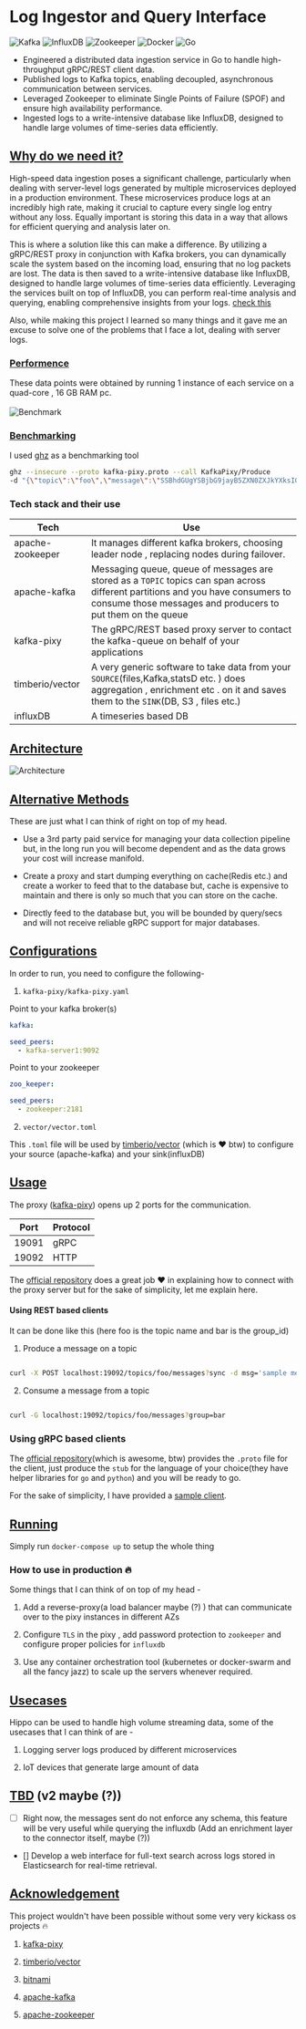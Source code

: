 # Log Ingestor and Query Interface 

![Kafka](https://img.shields.io/badge/kafka-2.3.0-green) ![InfluxDB](https://img.shields.io/badge/influxdb-1.8-green) ![Zookeeper](https://img.shields.io/badge/zookeeper-3.6.2-green) ![Docker](https://img.shields.io/badge/docker-20.10.2-blue) ![Go](https://img.shields.io/badge/go-1.15.6-blue)

- Engineered a distributed data ingestion service in Go to handle high-throughput gRPC/REST client data. 
- Published logs to Kafka topics, enabling decoupled, asynchronous communication between services. 
- Leveraged Zookeeper to eliminate Single Points of Failure (SPOF) and ensure high availability performance.
- Ingested logs to a write-intensive database like InfluxDB, designed to handle large volumes of time-series data efficiently. 

## <u> Why do we need it? </u>

High-speed data ingestion poses a significant challenge, particularly when dealing with server-level logs generated by multiple microservices deployed in a production environment. These microservices produce logs at an incredibly high rate, making it crucial to capture every single log entry without any loss. Equally important is storing this data in a way that allows for efficient querying and analysis later on.

This is where a solution like this can make a difference. By utilizing a gRPC/REST proxy in conjunction with Kafka brokers, you can dynamically scale the system based on the incoming load, ensuring that no log packets are lost. The data is then saved to a write-intensive database like InfluxDB, designed to handle large volumes of time-series data efficiently. Leveraging the services built on top of InfluxDB, you can perform real-time analysis and querying, enabling comprehensive insights from your logs. [check this](https://www.influxdata.com/products/)

Also, while making this project I learned so many things and it gave me an excuse to solve one of the problems that I face a lot, dealing with server logs.

### <u>Performence</u>

These data points were obtained by running 1 instance of each service on a quad-core , 16 GB RAM pc. <br> </br>
![Benchmark](assets/benchmark1.png)

### <u>Benchmarking</u>

I used [ghz](https://github.com/bojand/ghz) as a benchmarking tool

```sh
ghz --insecure --proto kafka-pixy.proto --call KafkaPixy/Produce
-d "{\"topic\":\"foo\",\"message\":\"SSBhdGUgYSBjbG9jayB5ZXN0ZXJkYXksIGl0IHdhcyB2ZXJ5IHRpbWUtY29uc3VtaW5nLg==\"}" -c 1000 -n 100 -z 5m 127.0.0.1:19091
```

### Tech stack and their use

| Tech             | Use                                                                                                                                                                                            |
| ---------------- | ---------------------------------------------------------------------------------------------------------------------------------------------------------------------------------------------- |
| apache-zookeeper | It manages different kafka brokers, choosing leader node , replacing nodes during failover.                                                                                                    |
| apache-kafka     | Messaging queue, queue of messages are stored as a `TOPIC` topics can span across different partitions and you have consumers to consume those messages and producers to put them on the queue |
| kafka-pixy       | The gRPC/REST based proxy server to contact the kafka-queue on behalf of your applications                                                                                                     |
| timberio/vector  | A very generic software to take data from your `SOURCE`(files,Kafka,statsD etc. ) does aggregation , enrichment etc . on it and saves them to the `SINK`(DB, S3 , files etc.)                  |
| influxDB         | A timeseries based DB                                                                                                                                                                          |

## <u>Architecture</u>

![Architecture](assets/architecture.png)

## <u>Alternative Methods</u>

These are just what I can think of right on top of my head.

- Use a 3rd party paid service for managing your data collection pipeline but, in the long run you will become dependent and as the data grows your cost will increase manifold.

- Create a proxy and start dumping everything on cache(Redis etc.) and create a worker to feed that to the database but, cache is expensive to maintain and there is only so much that you can store on the cache.

- Directly feed to the database but, you will be bounded by query/secs and will not receive reliable gRPC support for major databases.

## <u>Configurations </u>

In order to run, you need to configure the following-

1.  `kafka-pixy/kafka-pixy.yaml`

Point to your kafka broker(s)

```yaml
kafka:

seed_peers:
  - kafka-server1:9092
```

Point to your zookeeper

```yaml
zoo_keeper:

seed_peers:
  - zookeeper:2181
```

2.  `vector/vector.toml`

This `.toml` file will be used by [timberio/vector](https://github.com/timberio/vector) (which is :heart: btw) to configure your source (apache-kafka) and your sink(influxDB)

## <u>Usage </u>

The proxy ([kafka-pixy](https://github.com/mailgun/kafka-pixy)) opens up 2 ports for the communication.

| Port  | Protocol |
| ----- | -------- |
| 19091 | gRPC     |
| 19092 | HTTP     |

The [official repository](https://github.com/mailgun/kafka-pixy) does a great job :heart: in explaining how to connect with the proxy server but for the sake of simplicity, let me explain here.

#### Using REST based clients

It can be done like this (here foo is the topic name and bar is the group_id)

1. Produce a message on a topic

```bash

curl -X POST localhost:19092/topics/foo/messages?sync -d msg='sample message'

```

2. Consume a message from a topic

```bash

curl -G localhost:19092/topics/foo/messages?group=bar

```

### Using gRPC based clients

The [official repository](https://github.com/mailgun/kafka-pixy)(which is awesome, btw) provides the `.proto` file for the client, just produce the `stub` for the language of your choice(they have helper libraries for `go` and `python`) and you will be ready to go.

For the sake of simplicity, I have provided a [sample client](gRPC-clients/go/client.go).

## <u>Running</u>

Simply run `docker-compose up` to setup the whole thing

### How to use in production :fire:

Some things that I can think of on top of my head -

1. Add a reverse-proxy(a load balancer maybe (?) ) that can communicate over to the pixy instances in different AZs

2. Configure `TLS` in the pixy , add password protection to `zookeeper` and configure proper policies for `influxdb`

3. Use any container orchestration tool (kubernetes or docker-swarm and all the fancy jazz) to scale up the servers whenever required.

## <u>Usecases</u>

Hippo can be used to handle high volume streaming data, some of the usecases that I can think of are -

1. Logging server logs produced by different microservices

2. IoT devices that generate large amount of data

## <u>TBD</u> (v2 maybe (?))

- [ ] Right now, the messages sent do not enforce any schema, this feature will be very useful while querying the influxdb (Add an enrichment layer to the connector itself, maybe (?))

- [] Develop a web interface for full-text search across logs stored in Elasticsearch for real-time retrieval. 

## <u>Acknowledgement</u>

This project wouldn't have been possible without some very very kickass os projects :fire:

1.  [kafka-pixy](https://github.com/mailgun/kafka-pixy)

2.  [timberio/vector](https://github.com/timberio/vector)

3.  [bitnami](https://bitnami.com/)

4.  [apache-kafka](https://github.com/apache/kafka)

5.  [apache-zookeeper](https://github.com/apache/zookeeper)

<br> <br>
